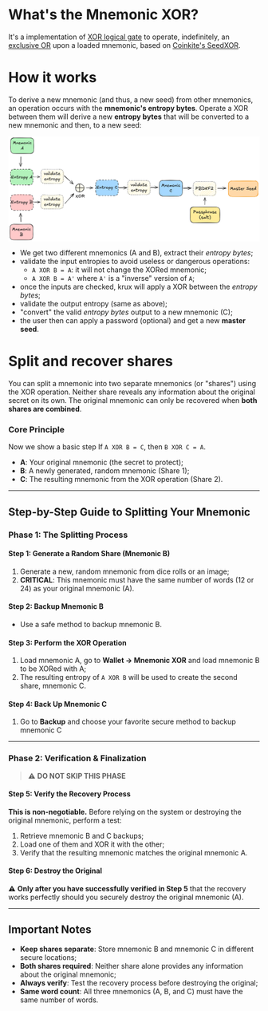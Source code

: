 # What's the Mnemonic XOR?

It's a implementation of [XOR logical gate](https://www.geeksforgeeks.org/digital-logic/xor-gate/) to operate, indefinitely, an [exclusive OR](https://en.wikipedia.org/wiki/Exclusive_or) upon a loaded mnemonic, based on [Coinkite's SeedXOR](https://github.com/Coldcard/firmware/blob/master/docs/seed-xor.md).

# How it works

To derive a new mnemonic (and thus, a new seed) from other mnemonics, an operation occurs with the **mnemonic's entropy bytes**.
Operate a XOR between them will derive a new **entropy bytes** that will be converted to a new mnemonic and then, to a new seed:

<img src="../../../img/mnemonic_xor.png" align="center">

- We get two different mnemonics (A and B), extract their *entropy bytes*;
- validate the input entropies to avoid useless or dangerous operations:
  - `A XOR B = A`: it will not change the XORed mnemonic;
  - `A XOR B = A'` where `A'` is a "inverse" version of `A`;
- once the inputs are checked, krux will apply a XOR between the *entropy bytes*;
- validate the output entropy (same as above);
- "convert" the valid *entropy bytes* output to a new mnemonic (C);
- the user then can apply a password (optional) and get a new **master seed**.

# Split and recover shares

You can split a mnemonic into two separate mnemonics (or "shares") using the XOR operation. Neither share reveals any information about the original secret on its own. The original mnemonic can only be recovered when **both shares are combined**.

### Core Principle

Now we show a basic step
If `A XOR B = C`, then `B XOR C = A`.

- **A**: Your original mnemonic (the secret to protect);
- **B**: A newly generated, random mnemonic (Share 1);
- **C**: The resulting mnemonic from the XOR operation (Share 2).

---

## Step-by-Step Guide to Splitting Your Mnemonic

### Phase 1: The Splitting Process

#### Step 1: Generate a Random Share (Mnemonic B)

1. Generate a new, random mnemonic from dice rolls or an image;
2. **CRITICAL**: This mnemonic must have the same number of words (12 or 24) as your original mnemonic (A).

#### Step 2: Backup Mnemonic B

- Use a safe method to backup mnemonic B.

#### Step 3: Perform the XOR Operation

1. Load mnemonic A, go to **Wallet -> Mnemonic XOR** and load mnemonic B to be XORed with A;
2. The resulting entropy of `A XOR B` will be used to create the second share, mnemonic C.

#### Step 4: Back Up Mnemonic C

1. Go to **Backup** and choose your favorite secure method to backup mnemonic C
---

### Phase 2: Verification & Finalization

> ⚠️ **DO NOT SKIP THIS PHASE**

#### Step 5: Verify the Recovery Process

**This is non-negotiable.** Before relying on the system or destroying the original mnemonic, perform a test:

1. Retrieve mnemonic B and C backups;
2. Load one of them and XOR it with the other;
3. Verify that the resulting mnemonic matches the original mnemonic A.

#### Step 6: Destroy the Original

⚠️ **Only after you have successfully verified in Step 5** that the recovery works perfectly should you securely destroy the original mnemonic (A).

---

## Important Notes

- **Keep shares separate**: Store mnemonic B and mnemonic C in different secure locations;
- **Both shares required**: Neither share alone provides any information about the original mnemonic;
- **Always verify**: Test the recovery process before destroying the original;
- **Same word count**: All three mnemonics (A, B, and C) must have the same number of words.
